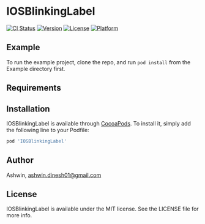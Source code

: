 # IOSBlinkingLabel

[![CI Status](https://img.shields.io/travis/ashwindmk/IOSBlinkingLabel.svg?style=flat)](https://travis-ci.org/ashwindmk/IOSBlinkingLabel)
[![Version](https://img.shields.io/cocoapods/v/IOSBlinkingLabel.svg?style=flat)](https://cocoapods.org/pods/IOSBlinkingLabel)
[![License](https://img.shields.io/cocoapods/l/IOSBlinkingLabel.svg?style=flat)](https://cocoapods.org/pods/IOSBlinkingLabel)
[![Platform](https://img.shields.io/cocoapods/p/IOSBlinkingLabel.svg?style=flat)](https://cocoapods.org/pods/IOSBlinkingLabel)

## Example

To run the example project, clone the repo, and run `pod install` from the Example directory first.

## Requirements

## Installation

IOSBlinkingLabel is available through [CocoaPods](https://cocoapods.org). To install
it, simply add the following line to your Podfile:

```ruby
pod 'IOSBlinkingLabel'
```

## Author

Ashwin, ashwin.dinesh01@gmail.com

## License

IOSBlinkingLabel is available under the MIT license. See the LICENSE file for more info.
